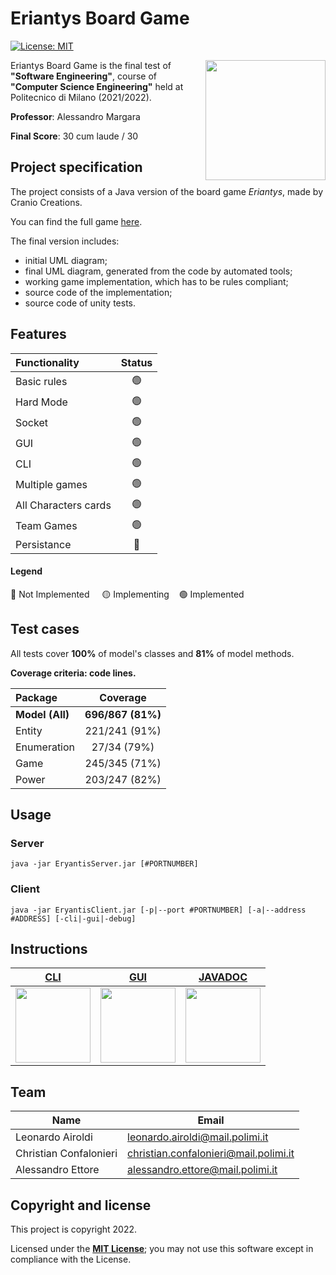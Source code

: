 # Eriantys Board Game

[![License: MIT][license-image]][license]

<img src="https://www.craniocreations.it/storage/media/products/50/104/Eriantys_scatola3D+ombra.png" width=192px height=192 px align="right" />

Eriantys Board Game is the final test of **"Software Engineering"**, course of **"Computer Science Engineering"** held at Politecnico di Milano (2021/2022).

**Professor**: Alessandro Margara

**Final Score**: 30 cum laude / 30 

## Project specification
The project consists of a Java version of the board game *Eriantys*, made by Cranio Creations.

You can find the full game [here](https://www.craniocreations.it/prodotto/eriantys/).

The final version includes:
* initial UML diagram;
* final UML diagram, generated from the code by automated tools;
* working game implementation, which has to be rules compliant;
* source code of the implementation;
* source code of unity tests.

## Features
| Functionality | Status |
|:-----------------------|:------------------------------------:|
| Basic rules | 🟢 |
| Hard Mode | 🟢 |
| Socket | 🟢 |
| GUI | 🟢 |
| CLI | 🟢 |
| Multiple games | 🟢 |
| All Characters cards | 🟢 |
| Team Games | 🟢 |
| Persistance | 🔴 |

#### Legend
🔴 Not Implemented &nbsp;&nbsp;&nbsp;&nbsp;🟡 Implementing&nbsp;&nbsp;&nbsp;&nbsp;🟢 Implemented

## Test cases
All tests cover **100%** of model's classes and **81%** of model methods.

**Coverage criteria: code lines.**

| Package | Coverage |
|:-----------------------|:------------------------------------:|
| **Model (All)** | **696/867 (81%)** |
| Entity | 221/241 (91%) |
| Enumeration | 27/34 (79%) |
| Game | 245/345 (71%) |
| Power | 203/247 (82%) |

## Usage

### Server
`java -jar EryantisServer.jar [#PORTNUMBER]`

### Client
`java -jar EryantisClient.jar [-p|--port #PORTNUMBER] [-a|--address #ADDRESS] [-cli|-gui|-debug]`

## Instructions

| **[CLI][cli-instructions-link]**     | **[GUI][gui-instructions-link]**     | **[JAVADOC][javadoc-instructions-link]**
|-------------------------------------|-------------------------------------|-------------------------------------|
|[<img width="120px" src="https://github.com/christian-confalonieri/ingsw2022-AM03/blob/main/src/main/resources/assets/wizards/blueWizard.jpg" />][cli-instructions-link] |[<img width="120px" src="https://github.com/christian-confalonieri/ingsw2022-AM03/blob/main/src/main/resources/assets/wizards/greenWizard.jpg" />][gui-instructions-link] |[<img width="120px" src="https://github.com/christian-confalonieri/ingsw2022-AM03/blob/main/src/main/resources/assets/wizards/purpleWizard.jpg" />][javadoc-instructions-link] 

## Team
|   Name                  |   Email                               |
|-------------------------|---------------------------------------|
| Leonardo Airoldi        | leonardo.airoldi@mail.polimi.it       |
| Christian Confalonieri  | christian.confalonieri@mail.polimi.it |
| Alessandro Ettore       | alessandro.ettore@mail.polimi.it      |

## Copyright and license

This project is copyright 2022.

Licensed under the **[MIT License][license]**; you may not use this software except in compliance with the License.

[license]: https://github.com/christian-confalonieri/Eriantys-Prova-Finale-Ingegneria-del-Software-2021-2022/blob/main/LICENSE
[license-image]: https://img.shields.io/badge/License-MIT-blue.svg
[cli-instructions-link]: https://github.com/christian-confalonieri/ingsw2022-AM03/blob/main/deliveries/jar/cli-instructions.txt
[gui-instructions-link]: https://github.com/christian-confalonieri/ingsw2022-AM03/blob/main/deliveries/jar/gui-instructions.txt
[javadoc-instructions-link]: https://github.com/christian-confalonieri/ingsw2022-AM03/tree/main/deliveries/JavaDoc
